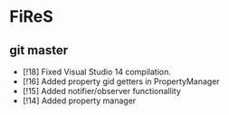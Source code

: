 # FiReS

## git master
* [!18] Fixed Visual Studio 14 compilation.
* [!16] Added property gid getters in PropertyManager
* [!15] Added notifier/observer functionallity
* [!14] Added property manager
